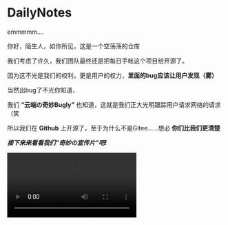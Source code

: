 # DailyNotes

emmmmm....

你好，陌生人，如你所见，这是一个空荡荡的仓库

我们考虑了许久，我们团队最终还是把每日手帐这个项目给开源了。

因为这不光是我们的权利，更是用户的权力，**里面的bug应该让用户发现（雾）**

当然出bug了不光你知道，

我们 **“云端の奇妙Bugly”** 也知道，这就是我们正大光明跟踪用户请求网络的请求（笑

所以我们在 **Github** 上开源了，至于为什么不是Gitee......想必 **你们比我们更清楚**

***接下来来看看我们“奇妙の宣传片”吧!***

![预告片](https://zjk.cdn.nextsay.cn/movies/trailer_dailynotes.flv "好康的")

